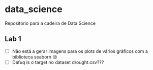 # data_science
Repositório para a cadeira de Data Science

## Lab 1
  - [ ] Não está a gerar imagens para os plots de vários gráficos com a biblioteca seaborn 😔
  - [ ] Dafuq is o target no dataset drought.csv???
